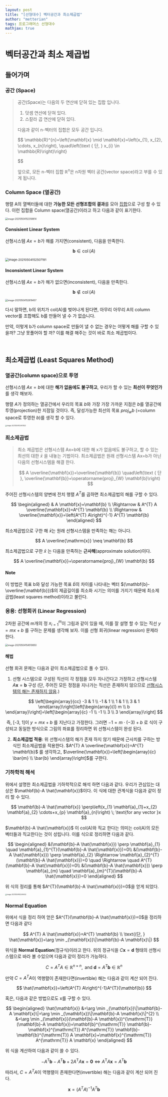 ```yaml
---
layout: post
title: "[선형대수] 벡터공간과 최소제곱법"
author: "metterian"
tags: 프로그래머스 선형대수
mathjax: true
---
```

# 벡터공간과 최소 제곱법

## 들어가며

### 공간 (Space)

>공간(Space)는 다음의 두 연산에 닫혀 있는 집합 입니다.
>
>1. 덧셈 연산에 닫혀 있다.
>2. 스칼라 곱 연산에 닫혀 있다.
>
>다음과 같이 n-벡터의 집합은 모두 공간 입니다.
>
>$$
>\mathbb{R}^{n}=\left\{\mathbf{x} \mid \mathbf{x}=\left(x_{1}, x_{2}, \cdots, x_{n}\right), \quad\left(\text { 단, } x_{i} \in \mathbb{R}\right)\right\}
>
>$$
>
>앞으로, 모든 n-벡터 집합 $\mathbb{R}^n$은 n차원 벡터 공간(vector space)라고 부를 수 있게 됩니다.

### Column Space (열공간)

행렬 A의 열벡터들에 대한 **가능한 모든 선형조합의 결과**를 모아 <u>집합</u>으로 구성 할 수 있다. 이런 집합을 Column space(열공간)이라고 하고 다음과 같이 표기한다.


<img src="https://tva1.sinaimg.cn/large/008i3skNgy1gq6dkbxeskj30je0fwdhk.jpg" alt="image-20210504152358814" style="zoom:50%;" />



#### Consisient Linear System

선형시스템 $Ax=b$가 해를 가지면(consistent), 다음을 만족한다.

$$
\mathbf{b} \in \operatorname{col}(A)
$$

<img src="https://tva1.sinaimg.cn/large/008i3skNgy1gq6n4pippbj30fg09awfm.jpg" alt="image-20210504152507191" style="zoom: 67%;" />

#### Inconsistent Linear System

선형시스템 $Ax=b$가 해가 없으면(inconsistent), 다음을 만족한다.

$$
\mathbf{b} \notin \operatorname{col}(A)
$$

<img src="https://tva1.sinaimg.cn/large/008i3skNgy1gq6dmrw3okj30dm0aeq42.jpg" alt="image-20210504152619457" style="zoom:50%;" />

다시 말하면, b의 위치가 col(A)를 벚어나게 된다면, 아무리 아무리 A의 column vector를 조합해도 b를 만들어 낼 수 가 없습니다.

만약, 이렇게 b가 column space로 만들어 낼 수 없는 경우는 어떻게 해를 구할 수 있을까? 그냥 못풀어야 할 까? 이를 해결 해주는 것이 바로 최소 제곱법이다.

<br>

## 최소제곱법 (Least Squares Method)

### 열공간(column space)으로 투영

선형시스템 $Ax=b$에 대한 **해가 없음에도 불구하고**, 우리가 할 수 있는 **최선이 무엇인가**를 생각 해보자.

행렬 $A$가 정의하는 열공간에서 우리의 목표 $b$와 가장 가장 가까운 지점은 $b$를 열공간에 투영(projection)한 지점일 것이다. 즉, 달성가능한 최선의 목표 $proj_wb$ (=column space로 투영한 $b$)를 생각 할 수 있다.

<img src="https://tva1.sinaimg.cn/large/008i3skNgy1gq6duskkr1j30ra0gygph.jpg" alt="image-20210504153401925" style="zoom: 33%;" />

<br>

### 최소제곱법

> 최소 제곱법은 선형시스템 Ax=b에 대한 해 x가 없음에도 불구하고, 할 수 있는 최선의 대한 $\bar{x}$ 을 내놓는 기법이다. 최소제곱법은 원래 선형시스템 Ax=b가 아닌 다음의 선형시스템을 해결 한다.
>
> $$
> A \overline{\mathbf{x}}=\overline{\mathbf{b}} \quad\left(\text { 단 }, \overline{\mathbf{b}}=\operatorname{proj}_{W} \mathbf{b}\right)
> $$

주어진 선형시스템의 양변에 전치 행렬 $A^T$를 곱하면 최소제곱법의 해를 구할 수 있다.

$$
\begin{aligned}
& A \mathbf{x}=\mathbf{b} \\
\Rightarrow & A^{T} A \overline{\mathbf{x}}=A^{T} \mathbf{b} \\
\Rightarrow & \overline{\mathbf{x}}=\left(A^{T} A\right)^{-1} A^{T} \mathbf{b}
\end{aligned}
$$

최소제곱법으로 구한 해 $\bar{x}$는 원래 선형시스템을 만족하는 해는 아니다.

$$
A \overline{\mathrm{x}} \neq \mathbf{b}
$$

최소제곱법으로 구한 $\bar{x}$ 는 다음을 만족하는 **근사해**(approximate solution)이다.

$$
A \overline{\mathbf{x}}=\operatorname{proj}_{W} \mathbf{b}
$$



#### Note

이 방법은 목표 b와 달성 가능한 목표 $\bar{b}$의 차이를 나타내는 벡터 $(\mathbf{b}-\overline{\mathbf{b}})$의 제곱길이를 최소화 시기는 의미를 가지기 때문에 최소제곱법(least squares method)이라고 불린다.



### 응용: 선형회귀 (Linear Regression)

2차원 공간에 m개의 정 $x_{i=1}^{m}$이 그림과 같이 있을 때, 이를 잘 설명 할 수 있는 직선 $y=m x+b$ 를 구하는 문제를 생각해 보자. 이를 선형 회귀(linear regression) 문제라 한다.

<img src="https://tva1.sinaimg.cn/large/008i3skNgy1gq6e6ds70nj30jk0dcgn7.jpg" alt="image-20210504154510650" style="zoom:50%;" />

#### 해법

선형 회귀 문제는 다음과 같이 최소제곱법으로 풀 수 있다.

1. 선형 시스템으로 구성된 직선이 각 정점을 모두 자나간다고 가정하고 선형시스템 $A \mathbf{x}=\mathbf{b}$ 구성 (단, 주어진 모든  정점을 지나가는 직선은 존재하지 않으므로 <u>선형시스템의 해는 존재하지 않음</u>.)

$$
\left[\begin{array}{cc}
-3 & 1 \\
-1 & 1 \\
1 & 1 \\
3 & 1
\end{array}\right]\left[\begin{array}{l}
m \\
b
\end{array}\right]=\left[\begin{array}{c}
-1 \\
-1 \\
3 \\
3
\end{array}\right]
$$

​	즉, [-3, 1]이 $y=m x+b$ 를 지난다고 가정한다. 그러면 $-1=m \cdot (-3)+b$ 로 식이 구성되고 동일한 방식으로 그림의 좌표를 정리하면 위 선형시스템이 완성 된다.

2. **최소제곱법 적용**: 위 선형시스템의 해가 존재 하지 않기 때문에 근사치를 구하는 방식인 최소제곱법을 적용한다. $A^{T} A \overline{\mathbf{x}}=A^{T} \mathbf{b}$ 를 생각하고, $\overline{\mathbf{x}}=\left[\begin{array}{c}
   \bar{m} \\
   \bar{b}
   \end{array}\right]$를 구한다.



### 기하학적 해석

위에서 설명한 최소제곱법을 기하학적으로 해석 하면 다음과 같다. 우리가 관심있는 대상은 $\mathbf{b}-A \hat{\mathbf{x}}$이다. 이 식에 대한 관계식을 다음과 같이 정리 할 수 있다.

$$
\mathbf{b}-A \hat{\mathbf{x}} \perp\left(x_{1} \mathbf{a}_{1}+x_{2} \mathbf{a}_{2} \cdots+x_{p} \mathbf{a}_{n}\right) \; \text{for any vector }x
$$

$\mathbf{b}-A \hat{\mathbf{x}}$ 이 col(A)와 직교 한다는 의미는 col(A)의 모든 벡터들과 직교한다는 것이 성립니다. 이를 식으로 정리하면 다음과 같다.

$$
\begin{aligned}
&(\mathbf{b}-A \hat{\mathbf{x}}) \perp \mathbf{a}_{1} \quad \mathbf{a}_{1}^{T}(\mathbf{b}-A \hat{\mathbf{x}})=0\\
&(\mathbf{b}-A \hat{\mathbf{x}}) \perp \mathbf{a}_{2} \Rightarrow \mathbf{a}_{2}^{T}(\mathbf{b}-A \hat{\mathbf{x}})=0 \quad \Rightarrow \quad A^{T}(\mathbf{b}-A \hat{\mathbf{x}})=0\\
&(\mathbf{b}-A \hat{\mathbf{x}}) \perp \mathbf{a}_{m} \quad \mathbf{a}_{m}^{T}(\mathbf{b}-A \hat{\mathbf{x}})=0
\end{aligned}
$$

위 식의 정리를 통해 $A^{T}(\mathbf{b}-A \hat{\mathbf{x}})=0$을 얻게 되었다.

<img src="https://tva1.sinaimg.cn/large/008i3skNgy1gq6f9k67a5j30qc0cedhg.jpg" alt="image-20210504162249432" style="zoom: 33%;" />

### Normal Equation

위에서 식을 정리 하여 얻은 $A^{T}(\mathbf{b}-A \hat{\mathbf{x}})=0$을 정리하면 다음과 같다

$$
A^{T} A \hat{\mathbf{x}}=A^{T} \mathbf{b} \\
\text{(단, } \hat{\mathbf{x}}=\arg \min _{\mathbf{x}}\|\mathbf{b}-A \mathbf{x}\|)
$$

위식을 **Normal Equation**(정규식)이라고 한다. 위의 정규식을 $C \mathbf{x}=\mathbf{d}$ 형태의 선형시스템으로 바라 볼 수있으며 다음과 같이 정리가 가능하다.

$$
C=A^{T} A \in \mathbb{R}^{n \times n}, \text { and } \mathbf{d}=A^{T} \mathbf{b} \in \mathbb{R}^{n}
$$

만약 $C=A^{T} A$이 역행렬이 존재한다면(invertible) 해는 다음과 같이 계산 되어 진다.

$$
\hat{\mathbf{x}}=\left(A^{T} A\right)^{-1}A^{T}{\mathbf{b}}
$$



혹은, 다음과 같은 방법으로도 x를 구할 수 있다.

$$
\begin{aligned}
\hat{\mathbf{x}} &=\arg \min _{\mathbf{x}}\|\mathbf{b}-A \mathbf{x}\|=\arg \min _{\mathbf{x}}\|\mathbf{b}-A \mathbf{x}\|^{2} \\
&=\arg \min _{\mathbf{x}}(\mathbf{b}-A \mathbf{x})^{\mathrm{T}}(\mathbf{b}-A \mathbf{x})=\mathbf{b}^{\mathrm{T}} \mathbf{b}-\mathbf{x}^{\mathrm{T}} A^{\mathrm{T}} \mathbf{b}-\mathbf{b}^{\mathrm{T}} A \mathbf{x}+\mathbf{x}^{\mathrm{T}} A^{\mathrm{T}} A \mathbf{x}
\end{aligned}
$$

위 식을 계산하여 다음과 같이 쓸 수 있다.

$$
-A^{\mathrm{T}} \mathbf{b}-A^{\mathrm{T}} \mathbf{b}+2 A^{\mathrm{T}} A \mathbf{x}=\mathbf{0} \Leftrightarrow A^{\mathrm{T}} A \mathbf{x}=A^{\mathrm{T}} \mathbf{b}
$$

따라서, $C=A^{T} A$이 역행렬이 존재한다면(invertible) 해는 다음과 같이 계산 되어 진다.

$$
\mathbf{x}=\left(A^{T} A\right)^{-1} A^{T} \mathbf{b}
$$

